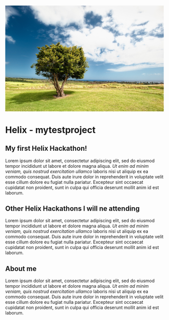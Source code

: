 <!--
  ~ Licensed to the Apache Software Foundation (ASF) under one or more
  ~ contributor license agreements.  See the NOTICE file distributed with
  ~ this work for additional information regarding copyright ownership.
  ~ The ASF licenses this file to You under the Apache License, Version 2.0
  ~ (the "License"); you may not use this file except in compliance with
  ~ the License.  You may obtain a copy of the License at
  ~
  ~      http://www.apache.org/licenses/LICENSE-2.0
  ~
  ~ Unless required by applicable law or agreed to in writing, software
  ~ distributed under the License is distributed on an "AS IS" BASIS,
  ~ WITHOUT WARRANTIES OR CONDITIONS OF ANY KIND, either express or implied.
  ~ See the License for the specific language governing permissions and
  ~ limitations under the License.
  -->
![stage](./stage.jpg)

# Helix - mytestproject

## My first Helix Hackathon!

Lorem ipsum dolor sit amet, consectetur adipiscing elit, sed do eiusmod tempor incididunt ut labore et dolore magna aliqua. *Ut enim ad minim veniam, quis nostrud exercitation ullamco* laboris nisi ut aliquip ex ea commodo consequat. Duis aute irure dolor in reprehenderit in voluptate velit esse cillum dolore eu fugiat nulla pariatur. Excepteur sint occaecat cupidatat non proident, sunt in culpa qui officia deserunt mollit anim id est laborum.


## Other Helix Hackathons I will ne attending

Lorem ipsum dolor sit amet, consectetur adipiscing elit, sed do eiusmod tempor incididunt ut labore et dolore magna aliqua. *Ut enim ad minim veniam, quis nostrud exercitation ullamco* laboris nisi ut aliquip ex ea commodo consequat. Duis aute irure dolor in reprehenderit in voluptate velit esse cillum dolore eu fugiat nulla pariatur. Excepteur sint occaecat cupidatat non proident, sunt in culpa qui officia deserunt mollit anim id est laborum.

## About me

Lorem ipsum dolor sit amet, consectetur adipiscing elit, sed do eiusmod tempor incididunt ut labore et dolore magna aliqua. *Ut enim ad minim veniam, quis nostrud exercitation ullamco* laboris nisi ut aliquip ex ea commodo consequat. Duis aute irure dolor in reprehenderit in voluptate velit esse cillum dolore eu fugiat nulla pariatur. Excepteur sint occaecat cupidatat non proident, sunt in culpa qui officia deserunt mollit anim id est laborum.

